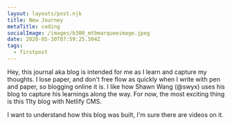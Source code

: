 ```yaml
---
layout: layouts/post.njk
title: New Journey
metaTitle: coding
socialImage: /images/b300_mtbmarqueeimage.jpeg
date: 2020-05-30T07:59:25.504Z
tags:
  - firstpost
---
```

Hey, this journal aka blog is intended for me as I learn and capture my thoughts. I lose paper, and don't free flow as quickly when I write with pen and paper, so blogging online it is. I like how Shawn Wang (@swyx) uses his blog to capture his learnings along the way. For now, the most exciting thing is this 11ty blog with Netlify CMS. 

I want to understand how this blog was built, I'm sure there are videos on it.